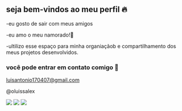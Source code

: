 ## seja bem-vindos ao meu perfil 🔥
-eu gosto de sair com meus amigos

-eu amo o meu namorado!💍

-ultilizo esse espaço para minha organiaçãob e compartilhamento dos meus projetos desenvolvidos.

### você pode entrar em contato comigo 📧
luisantonio170407@gmail.com

@oluissalex

![](https://media.tenor.com/uj55z9-b0RcAAAAi/twerking-cardi-b.gif)          ![](https://media1.tenor.com/m/ZmEzG-hpSyQAAAAC/beyonce-beyonce-knowles.gif)   ![](https://media1.tenor.com/m/f71-DS2o8EwAAAAC/mc-anitta-larissa-jura.gif)
